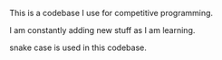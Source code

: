 This is a codebase I use for competitive programming.

I am constantly adding new stuff as I am learning.

snake case is used in this codebase.